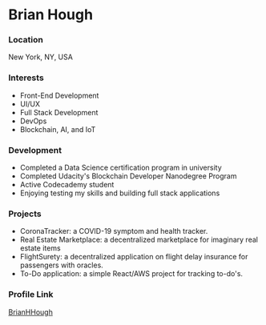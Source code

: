 # Brian Hough

### Location

New York, NY, USA

### Interests
- Front-End Development
- UI/UX
- Full Stack Development
- DevOps
- Blockchain, AI, and IoT

### Development
- Completed a Data Science certification program in university
- Completed Udacity's Blockchain Developer Nanodegree Program
- Active Codecademy student
- Enjoying testing my skills and building full stack applications

### Projects
- CoronaTracker: a COVID-19 symptom and health tracker.
- Real Estate Marketplace: a decentralized marketplace for imaginary real estate items
- FlightSurety: a decentralized application on flight delay insurance for passengers with oracles.
- To-Do application: a simple React/AWS project for tracking to-do's.

### Profile Link

<a href ='https://github.com/BrianHHough'>BrianHHough</a>


